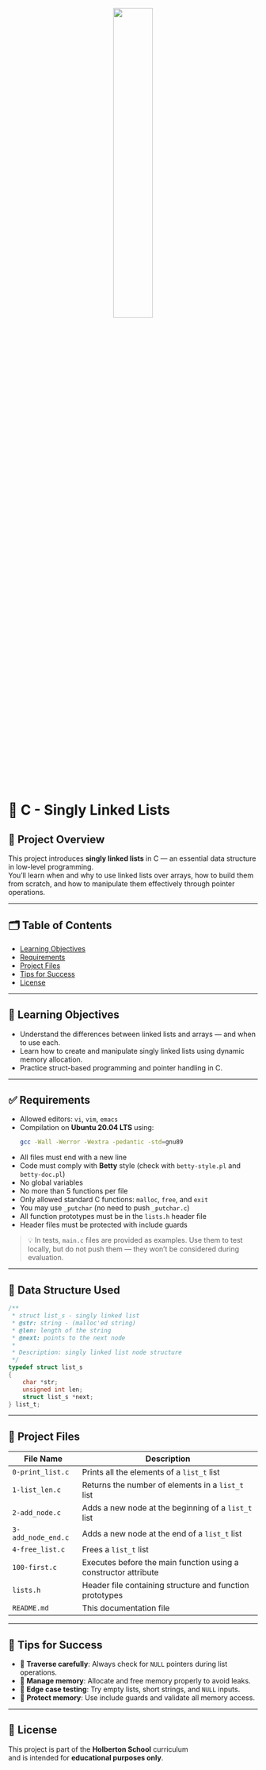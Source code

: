 <p align="center">
   <img src="https://github.com/user-attachments/assets/7d564981-cb81-43e7-819a-25ffcfc5bd72" width=40% height=40%/>
</p>

# 📂 C - Singly Linked Lists

## 📌 Project Overview

This project introduces **singly linked lists** in C — an essential data structure in low-level programming.  
You’ll learn when and why to use linked lists over arrays, how to build them from scratch, and how to manipulate them effectively through pointer operations.

---

## 🗂️ Table of Contents

- [Learning Objectives](#-learning-objectives)
- [Requirements](#-requirements)
- [Project Files](#-project-files)
- [Tips for Success](#-tips-for-success)
- [License](#-license)

---

## 🎯 Learning Objectives

- Understand the differences between linked lists and arrays — and when to use each.
- Learn how to create and manipulate singly linked lists using dynamic memory allocation.
- Practice struct-based programming and pointer handling in C.

---

## ✅ Requirements

- Allowed editors: `vi`, `vim`, `emacs`
- Compilation on **Ubuntu 20.04 LTS** using:
  ```sh
  gcc -Wall -Werror -Wextra -pedantic -std=gnu89
  ```
- All files must end with a new line
- Code must comply with **Betty** style (check with `betty-style.pl` and `betty-doc.pl`)
- No global variables
- No more than 5 functions per file
- Only allowed standard C functions: `malloc`, `free`, and `exit`
- You may use `_putchar` (no need to push `_putchar.c`)
- All function prototypes must be in the `lists.h` header file
- Header files must be protected with include guards

> 💡 In tests, `main.c` files are provided as examples. Use them to test locally, but do not push them — they won’t be considered during evaluation.

---

## 🧩 Data Structure Used

```c
/**
 * struct list_s - singly linked list
 * @str: string - (malloc'ed string)
 * @len: length of the string
 * @next: points to the next node
 *
 * Description: singly linked list node structure
 */
typedef struct list_s
{
    char *str;
    unsigned int len;
    struct list_s *next;
} list_t;
```

---

## 📁 Project Files

| File Name                  | Description                                                                 |
|---------------------------|-----------------------------------------------------------------------------|
| `0-print_list.c`           | Prints all the elements of a `list_t` list                                 |
| `1-list_len.c`             | Returns the number of elements in a `list_t` list                          |
| `2-add_node.c`             | Adds a new node at the beginning of a `list_t` list                        |
| `3-add_node_end.c`         | Adds a new node at the end of a `list_t` list                              |
| `4-free_list.c`            | Frees a `list_t` list                                                      |
| `100-first.c`              | Executes before the main function using a constructor attribute            |
| `lists.h`                  | Header file containing structure and function prototypes                   |
| `README.md`                | This documentation file                                                    |

---

## 🚀 Tips for Success

- 🔁 **Traverse carefully**: Always check for `NULL` pointers during list operations.
- 🧠 **Manage memory**: Allocate and free memory properly to avoid leaks.
- 🧪 **Edge case testing**: Try empty lists, short strings, and `NULL` inputs.
- 🧼 **Protect memory**: Use include guards and validate all memory access.

---

## 📝 License

This project is part of the **Holberton School** curriculum  
and is intended for **educational purposes only**.
